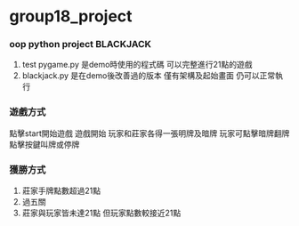 # group18_project
### oop python project BLACKJACK


1. test pygame.py 是demo時使用的程式碼 可以完整進行21點的遊戲
2. blackjack.py 是在demo後改善過的版本 僅有架構及起始畫面 仍可以正常執行

### 遊戲方式
點擊start開始遊戲
遊戲開始 玩家和莊家各得一張明牌及暗牌 玩家可點擊暗牌翻牌
點擊按鍵叫牌或停牌

### 獲勝方式
1. 莊家手牌點數超過21點
2. 過五關
3. 莊家與玩家皆未達21點 但玩家點數較接近21點
